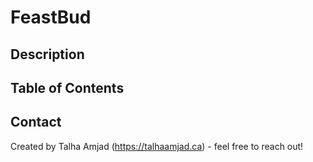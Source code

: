 # FeastBud

## Description

## Table of Contents

## Contact
Created by Talha Amjad (https://talhaamjad.ca) - feel free to reach out!
